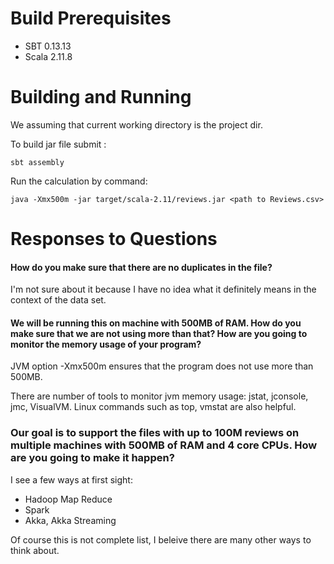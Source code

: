 # Build Prerequisites

* SBT 0.13.13
* Scala 2.11.8

# Building and Running

We assuming that current working directory is the project dir.

To  build jar file submit : 
```
sbt assembly
```

Run the calculation by command:
```
java -Xmx500m -jar target/scala-2.11/reviews.jar <path to Reviews.csv>
```

# Responses to Questions

#### How do you make sure that there are no duplicates in the file?

I'm not sure about it because I have no idea what it definitely means in the context of the data set.

#### We will be running this on machine with 500MB of RAM. How do you make sure that we are not using more than that? How are you going to monitor the memory usage of your program?

JVM option -Xmx500m ensures that the program does not use more than 500MB.
  
There are number of tools to monitor jvm memory usage: jstat, jconsole, jmc, VisualVM. Linux commands such as top, vmstat are also helpful.

### Our goal is to support the files with up to 100M reviews on multiple machines with 500MB of RAM and 4 core CPUs. How are you going to make it happen?

I see a few ways at first sight:

* Hadoop Map Reduce 
* Spark
* Akka, Akka Streaming

Of course this is not complete list, I beleive there are many other ways to think about.

